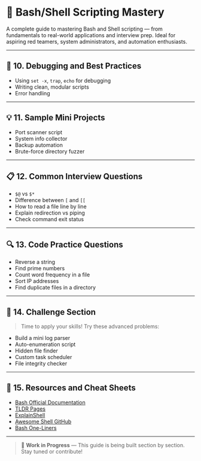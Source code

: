 # 🐚 Bash/Shell Scripting Mastery

A complete guide to mastering Bash and Shell scripting — from fundamentals to real-world applications and interview prep. Ideal for aspiring red teamers, system administrators, and automation enthusiasts.

---

## 🐞 10. Debugging and Best Practices

- Using `set -x`, `trap`, `echo` for debugging
- Writing clean, modular scripts
- Error handling

---

## 💡 11. Sample Mini Projects

- Port scanner script
- System info collector
- Backup automation
- Brute-force directory fuzzer

---

## 📋 12. Common Interview Questions

- `$@` vs `$*`
- Difference between `[` and `[[`
- How to read a file line by line
- Explain redirection vs piping
- Check command exit status

---

## 🔍 13. Code Practice Questions

- Reverse a string
- Find prime numbers
- Count word frequency in a file
- Sort IP addresses
- Find duplicate files in a directory

---

## 🧪 14. Challenge Section

> Time to apply your skills! Try these advanced problems:
- Build a mini log parser
- Auto-enumeration script
- Hidden file finder
- Custom task scheduler
- File integrity checker

---

## 🏁 15. Resources and Cheat Sheets

- [Bash Official Documentation](https://www.gnu.org/software/bash/manual/)
- [TLDR Pages](https://tldr.sh)
- [ExplainShell](https://explainshell.com/)
- [Awesome Shell GitHub](https://github.com/alebcay/awesome-shell)
- [Bash One-Liners](https://github.com/onceupon/Bash-Oneliner)

---

> 🚧 **Work in Progress** — This guide is being built section by section. Stay tuned or contribute!
